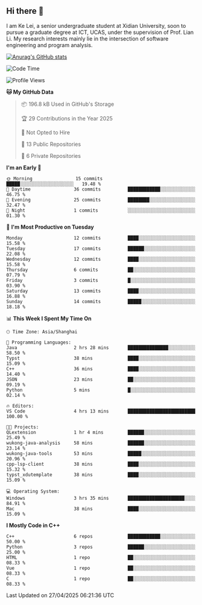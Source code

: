 ## Hi there 👋
I am Ke Lei, a senior undergraduate student at Xidian University, soon to pursue a graduate degree at ICT, UCAS, under the supervision of Prof. Lian Li. My research interests mainly lie in the intersection of software engineering and program analysis.
<!--
**KrystalRay/KrystalRay** is a ✨ _special_ ✨ repository because its `README.md` (this file) appears on your GitHub profile.

Here are some ideas to get you started:

- 🔭 I’m currently working on ...
- 🌱 I’m currently learning ...
- 👯 I’m looking to collaborate on ...
- 🤔 I’m looking for help with ...
- 💬 Ask me about ...
- 📫 How to reach me: ...
- 😄 Pronouns: ...
- ⚡ Fun fact: ...
-->
[![Anurag's GitHub stats](https://github-readme-stats.vercel.app/api?username=KrystalRay)](https://github.com/anuraghazra/github-readme-stats)
<!--START_SECTION:waka-->
![Code Time](http://img.shields.io/badge/Code%20Time-4%20hrs%2030%20mins-blue)

![Profile Views](http://img.shields.io/badge/Profile%20Views-18-blue)

**🐱 My GitHub Data** 

> 📦 196.8 kB Used in GitHub's Storage 
 > 
> 🏆 29 Contributions in the Year 2025
 > 
> 🚫 Not Opted to Hire
 > 
> 📜 13 Public Repositories 
 > 
> 🔑 6 Private Repositories 
 > 
**I'm an Early 🐤** 

```text
🌞 Morning                15 commits          █████░░░░░░░░░░░░░░░░░░░░   19.48 % 
🌆 Daytime                36 commits          ████████████░░░░░░░░░░░░░   46.75 % 
🌃 Evening                25 commits          ████████░░░░░░░░░░░░░░░░░   32.47 % 
🌙 Night                  1 commits           ░░░░░░░░░░░░░░░░░░░░░░░░░   01.30 % 
```
📅 **I'm Most Productive on Tuesday** 

```text
Monday                   12 commits          ████░░░░░░░░░░░░░░░░░░░░░   15.58 % 
Tuesday                  17 commits          ██████░░░░░░░░░░░░░░░░░░░   22.08 % 
Wednesday                12 commits          ████░░░░░░░░░░░░░░░░░░░░░   15.58 % 
Thursday                 6 commits           ██░░░░░░░░░░░░░░░░░░░░░░░   07.79 % 
Friday                   3 commits           █░░░░░░░░░░░░░░░░░░░░░░░░   03.90 % 
Saturday                 13 commits          ████░░░░░░░░░░░░░░░░░░░░░   16.88 % 
Sunday                   14 commits          █████░░░░░░░░░░░░░░░░░░░░   18.18 % 
```


📊 **This Week I Spent My Time On** 

```text
🕑︎ Time Zone: Asia/Shanghai

💬 Programming Languages: 
Java                     2 hrs 28 mins       ███████████████░░░░░░░░░░   58.50 % 
Typst                    38 mins             ████░░░░░░░░░░░░░░░░░░░░░   15.09 % 
C++                      36 mins             ████░░░░░░░░░░░░░░░░░░░░░   14.40 % 
JSON                     23 mins             ██░░░░░░░░░░░░░░░░░░░░░░░   09.19 % 
Python                   5 mins              █░░░░░░░░░░░░░░░░░░░░░░░░   02.14 % 

🔥 Editors: 
VS Code                  4 hrs 13 mins       █████████████████████████   100.00 % 

🐱‍💻 Projects: 
QLextension              1 hr 4 mins         ██████░░░░░░░░░░░░░░░░░░░   25.49 % 
wukong-java-analysis     58 mins             ██████░░░░░░░░░░░░░░░░░░░   23.14 % 
wukong-java-tools        53 mins             █████░░░░░░░░░░░░░░░░░░░░   20.96 % 
cpp-lsp-client           38 mins             ████░░░░░░░░░░░░░░░░░░░░░   15.32 % 
typst_xdutemplate        38 mins             ████░░░░░░░░░░░░░░░░░░░░░   15.09 % 

💻 Operating System: 
Windows                  3 hrs 35 mins       █████████████████████░░░░   84.91 % 
Mac                      38 mins             ████░░░░░░░░░░░░░░░░░░░░░   15.09 % 
```

**I Mostly Code in C++** 

```text
C++                      6 repos             ████████████░░░░░░░░░░░░░   50.00 % 
Python                   3 repos             ██████░░░░░░░░░░░░░░░░░░░   25.00 % 
HTML                     1 repo              ██░░░░░░░░░░░░░░░░░░░░░░░   08.33 % 
Vue                      1 repo              ██░░░░░░░░░░░░░░░░░░░░░░░   08.33 % 
C                        1 repo              ██░░░░░░░░░░░░░░░░░░░░░░░   08.33 % 
```




 Last Updated on 27/04/2025 06:21:36 UTC
<!--END_SECTION:waka-->
